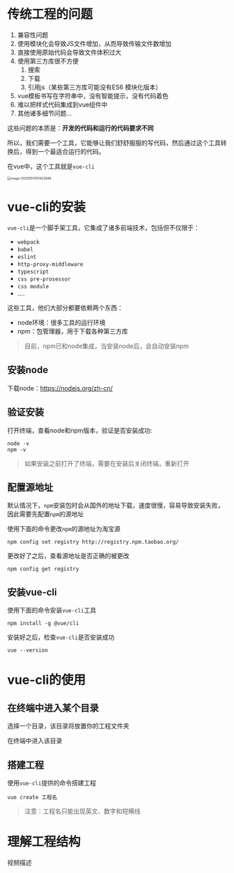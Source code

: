 # 传统工程的问题

1. 兼容性问题
2. 使用模块化会导致JS文件增加，从而导致传输文件数增加
3. 直接使用原始代码会导致文件体积过大
4. 使用第三方库很不方便
   1. 搜索
   2. 下载
   3. 引用js（某些第三方库可能没有ES6 模块化版本）
5. vue模板书写在字符串中，没有智能提示，没有代码着色
6. 难以把样式代码集成到vue组件中
7. 其他诸多细节问题...

这些问题的本质是：**开发的代码和运行的代码要求不同**

所以，我们需要一个工具，它能够让我们舒舒服服的写代码，然后通过这个工具转换后，得到一个最适合运行的代码。

在vue中，这个工具就是`vue-cli`

<img src="http://mdrs.yuanjin.tech/img/image-20200513101423046.png" alt="image-20200513101423046" style="zoom:50%;" />

# vue-cli的安装

`vue-cli`是一个脚手架工具，它集成了诸多前端技术，包括但不仅限于：

- `webpack`
- `babel`
- `eslint`
- `http-proxy-middleware`
- `typescript`
- `css pre-prosessor`
- `css module`
- ....

这些工具，他们大部分都要依赖两个东西：

- node环境：很多工具的运行环境
- npm：包管理器，用于下载各种第三方库

> 目前，npm已和node集成，当安装node后，会自动安装npm

## 安装node

下载node：https://nodejs.org/zh-cn/

## 验证安装

打开终端，查看node和npm版本，验证是否安装成功:

```shell
node -v
npm -v
```

> 如果安装之前打开了终端，需要在安装后关闭终端，重新打开

## 配置源地址

默认情况下，`npm`安装包时会从国外的地址下载，速度很慢，容易导致安装失败，因此需要先配置`npm`的源地址

使用下面的命令更改`npm`的源地址为淘宝源

```shell
npm config set registry http://registry.npm.taobao.org/
```

更改好了之后，查看源地址是否正确的被更改

```shell
npm config get registry
```

## 安装vue-cli

使用下面的命令安装`vue-cli`工具

```shell
npm install -g @vue/cli
```

安装好之后，检查`vue-cli`是否安装成功

```shell
vue --version
```



# vue-cli的使用

## 在终端中进入某个目录

选择一个目录，该目录将放置你的工程文件夹

在终端中进入该目录

## 搭建工程

使用`vue-cli`提供的命令搭建工程

```shell
vue create 工程名
```

> 注意：工程名只能出现英文、数字和短横线

# 理解工程结构

视频描述